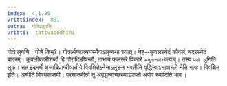```yaml
---
index:  4.1.89
vrittiindex:  891
sutra:  गोत्रेऽलुगचि
vritti:  tattvabodhini 
---
```


गोत्रे लुगचि। गोत्रे किम्?। गोत्रार्थकप्रत्ययस्यैवाऽलुग्यथा स्यात्। नेह--कुवलस्येदं कौवलं, बदरस्येदं बादरम्। कुवलीबदरीशब्दौ हि गौरादिङीषन्तौ, ताभायं फलरूरे विकारे `अनुदात्तादेश्चे`त्यञ्। तस्य `फले लु`गिति लुक्। तत इदमर्थे अजादिप्राग्दीव्यतीये विवक्षितेऽनेनाऽलुङ्न भवतीति वृद्धित्वाऽभावाच्छो नेति भावः। विवक्षित इति। अचीति विषयसप्तमी। परसप्तमीत्वे तु अवृद्धत्वाच्छस्याऽप्राप्तौ अणेव स्यादिति भावः।

